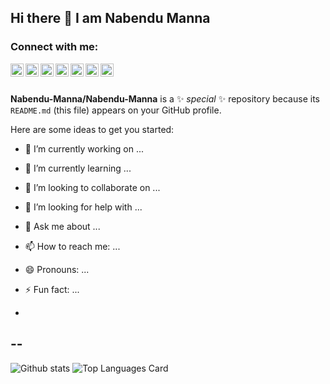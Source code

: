 ## Hi there 👋 I am Nabendu Manna

### Connect with me:
<!-- mail -->
<a href="mailto:mannanabendu2000@gmail.com">
  <img align="left" alt="Nabendu Manna | Twitter" width="21px" src="https://user-images.githubusercontent.com/69715068/122243657-ec28ea80-cee1-11eb-92db-e90dfaabc44a.png"/>
</a>
<!-- linkedin -->
<a href="https://www.linkedin.com/in/nabendu-manna-b32507200/">
  <img align="left" alt="Nabendu Manna | Twitter" width="21px" src="https://user-images.githubusercontent.com/69715068/122243667-ed5a1780-cee1-11eb-8af9-4df390cf89a2.png"/>
</a>
<!-- gitlab -->
<a href="https://gitlab.com/mannanabendu2000-inprog">
  <img align="left" alt="Nabendu Manna | Twitter" width="21px" src="https://user-images.githubusercontent.com/69715068/122243654-eb905400-cee1-11eb-96e6-5597b01fec09.png"/>
</a>
<!-- twitter -->
<a href="https://twitter.com/MannaNabendu">
  <img align="left" alt="Nabendu Manna | Twitter" width="21px" src="https://user-images.githubusercontent.com/69715068/122243672-edf2ae00-cee1-11eb-8f37-3bbb7bfb429b.png"/>
</a>
<!-- instagram -->
<a href="https://www.instagram.com/nabendu__manna/">
  <img align="left" alt="Nabendu Manna | Twitter" width="21px" src="https://user-images.githubusercontent.com/69715068/122243661-ecc18100-cee1-11eb-9083-2d87fddfd04a.png"/>
</a>
<!-- facebook -->
<a href="https://www.facebook.com/Nabendu.Manna.FB/">
  <img align="left" alt="Nabendu Manna | Twitter" width="21px" src="https://user-images.githubusercontent.com/69715068/122243642-e92dfa00-cee1-11eb-8d31-c6601eb6e731.png"/>
</a>
<!-- github -->
<a href="https://github.com/Nabendu-Manna">
  <img align="left" alt="Nabendu Manna | Twitter" width="21px" src="https://user-images.githubusercontent.com/69715068/122243649-eaf7bd80-cee1-11eb-8283-c0ee59063413.png"/>
</a>

<!-- <a href="https://medium.com/@shinichiokada">
  <img align="left" alt="Nabendu Manna | Medium" width="21px" src="https://raw.githubusercontent.com/shinokada/shinokada/master/assets/medium.png"/>
</a> -->

<br />
<br />


**Nabendu-Manna/Nabendu-Manna** is a ✨ _special_ ✨ repository because its `README.md` (this file) appears on your GitHub profile.

Here are some ideas to get you started:

- 🔭 I’m currently working on ...
- 🌱 I’m currently learning ...
- 👯 I’m looking to collaborate on ...
- 🤔 I’m looking for help with ...
- 💬 Ask me about ...
- 📫 How to reach me: ...
- 😄 Pronouns: ...
- ⚡ Fun fact: ...

-
--
---

![Github stats](https://github-readme-stats.vercel.app/api?username=Nabendu-Manna&theme=highcontrast&show_icons=true&count_private=true)
![Top Languages Card](https://github-readme-stats.vercel.app/api/top-langs/?username=Nabendu-Manna&layout=compact)

